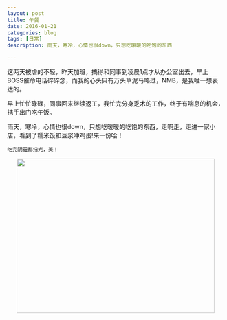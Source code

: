 ```yaml
---
layout: post
title: 午餐
date: 2016-01-21
categories: blog
tags: [日常] 
description: 雨天，寒冷，心情也很down，只想吃暖暖的吃饱的东西

---
```


这两天被虐的不轻，昨天加班，搞得和同事到凌晨1点才从办公室出去，早上BOSS催命电话碎碎念，而我的心头只有万头草泥马略过，NMB，是我唯一想表达的。

早上忙忙碌碌，同事回来继续返工，我忙完分身乏术的工作，终于有喘息的机会，携手出门吃午饭。

雨天，寒冷，心情也很down，只想吃暖暖的吃饱的东西，走啊走，走进一家小店，看到了糯米饭和豆浆冲鸡蛋!来一份哈！

	吃完阴霾都扫光，美！

<center><p>
<img src="http://ww2.sinaimg.cn/large/624353fdjw1f12f49dxlzj21kw16o1kq.jpg" height="360" width="460"></p></center>
